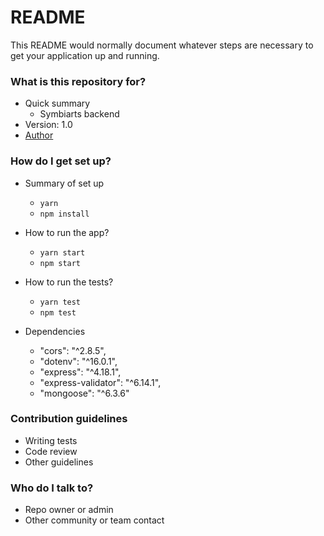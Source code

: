 # README

This README would normally document whatever steps are necessary to get your application up and running.

### What is this repository for?

- Quick summary
  - Symbiarts backend
- Version: 1.0
- [Author](https://www.linkedin.com/in/felipenavaslederhos)

### How do I get set up?

- Summary of set up

  - `yarn`
  - `npm install`

- How to run the app?

  - `yarn start`
  - `npm start`

- How to run the tests?

  - `yarn test`
  - `npm test`

- Dependencies
    - "cors": "^2.8.5",
    - "dotenv": "^16.0.1",
    - "express": "^4.18.1",
    - "express-validator": "^6.14.1",
    - "mongoose": "^6.3.6"

### Contribution guidelines

- Writing tests
- Code review
- Other guidelines

### Who do I talk to?

- Repo owner or admin
- Other community or team contact
